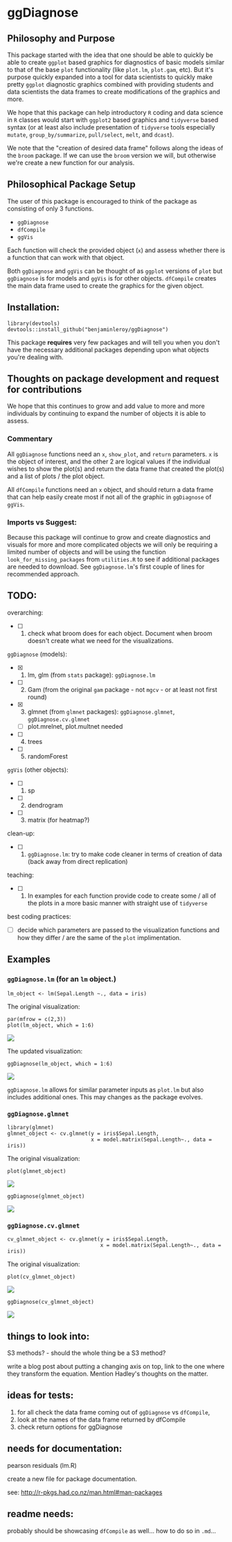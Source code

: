 # ggDiagnose

## Philosophy and Purpose

This package started with the idea that one should be able to quickly be able to create `ggplot` based graphics for diagnostics of basic models similar to that of the base `plot` functionality (like `plot.lm`, `plot.gam`, etc). But it's purpose quickly expanded into a tool for data scientists to quickly make pretty `ggplot` diagnostic graphics combined with providing students and data scientists the data frames to create modifications of the graphics and more. 

We hope that this package can help introductory `R` coding and data science in `R` classes would start with `ggplot2` based graphics and `tidyverse` based syntax (or at least also include presentation of `tidyverse` tools especially `mutate`, `group_by/summarize`, `pull/select`, `melt`, and `dcast`).

We note that the "creation of desired data frame" follows along the ideas of the `broom` package. If we can use the `broom` version we will, but otherwise we're create a new function for our analysis.

## Philosophical Package Setup

The user of this package is encouraged to think of the package as consisting of only 3 functions.

+ `ggDiagnose`
+ `dfCompile`
+ `ggVis`

Each function will check the provided object (`x`) and assess whether there is a function that can work with that object. 

Both `ggDiagnose` and `ggVis` can be thought of as `ggplot` versions of `plot` but `ggDiagnose` is for models and `ggVis` is for other objects. `dfCompile` creates the main data frame used to create the graphics for the given object.

## Installation:

```{r}
library(devtools)
devtools::install_github("benjaminleroy/ggDiagnose")
```

This package **requires** very few packages and will tell you when you don't have the necessary additional packages depending upon what objects you're dealing with.

## Thoughts on package development and request for contributions

We hope that this continues to grow and add value to more and more individuals by continuing to expand the number of objects it is able to assess. 

### Commentary

All `ggDiagnose` functions need an `x`,  `show_plot`, and `return` parameters. `x` is the object of interest, and the other 2 are logical values if the individual wishes to show the plot(s) and return the data frame that created the plot(s) and a list of plots / the plot object. 

All `dfCompile` functions need an `x` object, and should return a data frame that can help easily create most if not all of the graphic in `ggDiagnose` of `ggVis`.

### Imports vs Suggest:
Because this package will continue to grow and create diagnostics and visuals for more and more complicated objects we will only be requiring a limited number of objects and will be using the function `look_for_missing_packages` from `utilities.R` to see if additional packages are needed to download. See `ggDiagnose.lm`'s first couple of lines for recommended approach.  

## TODO:

overarching:

- [ ] 1. check what broom does for each object. Document when broom doesn't create what we need for the visualizations.

`ggDiagnose` (models):

- [x] 1. lm, glm (from `stats` package): `ggDiagnose.lm`
- [ ] 2. Gam (from the original `gam` package - not `mgcv` - or at least not first round) 
- [x] 3. glmnet (from `glmnet` packages): `ggDiagnose.glmnet`, `ggDiagnose.cv.glmnet`
    - [ ] plot.mrelnet, plot.multnet needed
- [ ] 4. trees
- [ ] 5. randomForest

`ggVis` (other objects):

- [ ] 1. sp
- [ ] 2. dendrogram
- [ ] 3. matrix (for heatmap?)

clean-up:

- [ ] 1. `ggDiagnose.lm`: try to make code cleaner in terms of creation of data (back away from direct replication)

teaching:

- [ ] 1. In examples for each function provide code to create some / all of the plots in a more basic manner with straight use of `tidyverse`

best coding practices:

- [ ] decide which parameters are passed to the visualization functions and how they differ / are the same of the `plot` implimentation.

## Examples

### `ggDiagnose.lm` (for an `lm` object.)

```{r}
lm_object <- lm(Sepal.Length ~., data = iris)
```


The original visualization:

```{r}
par(mfrow = c(2,3))
plot(lm_object, which = 1:6)
```

![](images/base_lm.jpeg)

The updated visualization:

```{r}
ggDiagnose(lm_object, which = 1:6)
```
![](images/ggDiagnose_lm.jpeg)

`ggDiagnose.lm` allows for similar parameter inputs as `plot.lm` but also includes additional ones. This may changes as the package evolves. 

### `ggDiagnose.glmnet`

```{r}
library(glmnet)
glmnet_object <- cv.glmnet(y = iris$Sepal.Length, 
                           x = model.matrix(Sepal.Length~., data = iris))
```

The original visualization:

```{r}
plot(glmnet_object)
```

![](images/base_glmnet.jpeg)

```{r}
ggDiagnose(glmnet_object)
```

![](images/ggDiagnose_glmnet.jpeg)

### `ggDiagnose.cv.glmnet`

```{r}
cv_glmnet_object <- cv.glmnet(y = iris$Sepal.Length, 
                              x = model.matrix(Sepal.Length~., data = iris))
```

The original visualization:

```{r}
plot(cv_glmnet_object)
```

![](images/base_cv_glmnet.jpeg)

```{r}
ggDiagnose(cv_glmnet_object)
```

![](images/ggDiagnose_cv_glmnet.jpeg)

## things to look into:

S3 methods? - should the whole thing be a S3 method?

write a blog post about putting a changing axis on top, link to the one where they transform the equation. Mention Hadley's thoughts on the matter.

## ideas for tests:

1. for all check the data frame coming out of `ggDiagnose` vs `dfCompile`, 
2. look at the names of the data frame returned by dfCompile
3. check return options for ggDiagnose


## needs for documentation:

pearson residuals (lm.R)

create a new file for package documentation.

see: http://r-pkgs.had.co.nz/man.html#man-packages

## readme needs:

probably should be showcasing `dfCompile` as well... how to do so in `.md`...
